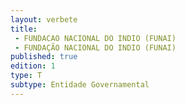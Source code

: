 ```yaml
---
layout: verbete
title:
 - FUNDACAO NACIONAL DO INDIO (FUNAI)
 - FUNDAÇÃO NACIONAL DO INDIO (FUNAI)
published: true
edition: 1  
type: T
subtype: Entidade Governamental
---
```


